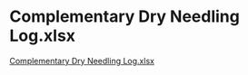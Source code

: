 # Complementary Dry Needling Log.xlsx

[Complementary Dry Needling Log.xlsx](Complementary%20Dry%20Needling%20Log%20xlsx%20e24fb9b1868646fcb342579d7bbd023d/Complementary_Dry_Needling_Log.xlsx)